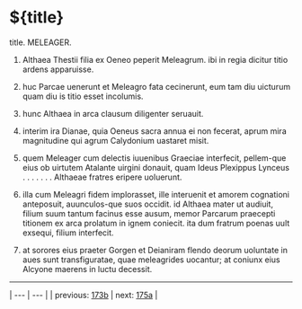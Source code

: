 # ${title}

title. MELEAGER.



1. Althaea Thestii filia ex Oeneo peperit Meleagrum. ibi in regia dicitur titio ardens apparuisse.



2. huc Parcae uenerunt et Meleagro fata cecinerunt, eum tam diu uicturum quam diu is titio esset incolumis.



3. hunc Althaea in arca clausum diligenter seruauit.



4. interim ira Dianae, quia Oeneus sacra annua ei non fecerat, aprum mira magnitudine qui agrum Calydonium uastaret misit.



5. quem Meleager cum delectis iuuenibus Graeciae interfecit, pellem-que eius ob uirtutem Atalante uirgini donauit, quam Ideus Plexippus Lynceus . . . . . . . Althaeae fratres eripere uoluerunt.



6. illa cum Meleagri fidem implorasset, ille interuenit et amorem cognationi anteposuit, auunculos-que suos occidit. id Althaea mater ut audiuit, filium suum tantum facinus esse ausum, memor Parcarum praecepti titionem ex arca prolatum in ignem coniecit. ita dum fratrum poenas uult exsequi, filium interfecit.



7. at sorores eius praeter Gorgen et Deianiram flendo deorum uoluntate in aues sunt transfiguratae, quae meleagrides uocantur; at coniunx eius Alcyone maerens in luctu decessit.



---

| --- | --- |
| previous: [173b](../173b/) | next: [175a](../175a/) |